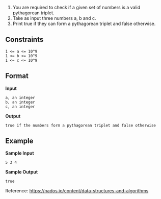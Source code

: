 1. You are required to check if a given set of numbers is a valid pythagorean triplet.
2. Take as input three numbers a, b and c.
3. Print true if they can form a pythagorean triplet and false otherwise.

## Constraints

```
1 <= a <= 10^9
1 <= b <= 10^9
1 <= c <= 10^9
```

## Format

**Input**

```
a, an integer
b, an integer
c, an integer
```

**Output**
```
true if the numbers form a pythagorean triplet and false otherwise
```

## Example

**Sample Input**
```  
5 3 4
```  

**Sample Output**
```  
true
```  

Reference: https://nados.io/content/data-structures-and-algorithms